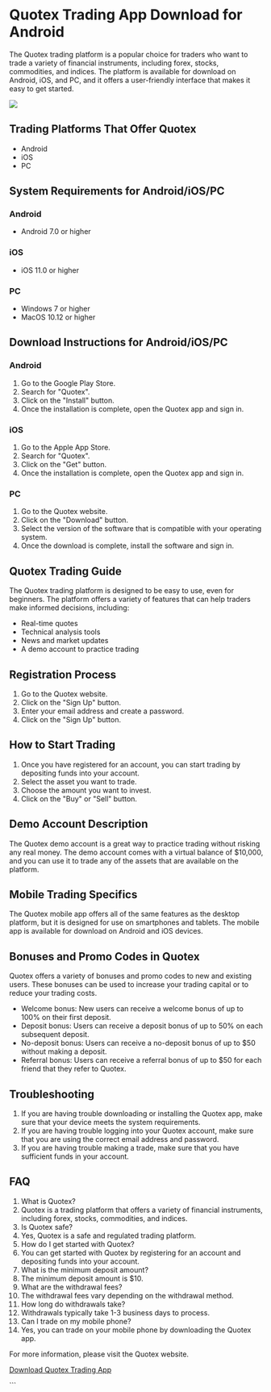 # Quotex Trading App Download for Android

The Quotex trading platform is a popular choice for traders who want to
trade a variety of financial instruments, including forex, stocks,
commodities, and indices. The platform is available for download on
Android, iOS, and PC, and it offers a user-friendly interface that makes
it easy to get started.

[![](https://static.quotex.io/files/5_en/300_250.jpg)](https://traff.sbs/brokerqxsignupf)

## Trading Platforms That Offer Quotex

-   Android
-   iOS
-   PC

## System Requirements for Android/iOS/PC

### Android

-   Android 7.0 or higher

### iOS

-   iOS 11.0 or higher

### PC

-   Windows 7 or higher
-   MacOS 10.12 or higher

## Download Instructions for Android/iOS/PC

### Android

1.  Go to the Google Play Store.
2.  Search for "Quotex".
3.  Click on the "Install" button.
4.  Once the installation is complete, open the Quotex app and sign in.

### iOS

1.  Go to the Apple App Store.
2.  Search for "Quotex".
3.  Click on the "Get" button.
4.  Once the installation is complete, open the Quotex app and sign in.

### PC

1.  Go to the Quotex website.
2.  Click on the "Download" button.
3.  Select the version of the software that is compatible with your
    operating system.
4.  Once the download is complete, install the software and sign in.

## Quotex Trading Guide

The Quotex trading platform is designed to be easy to use, even for
beginners. The platform offers a variety of features that can help
traders make informed decisions, including:

-   Real-time quotes
-   Technical analysis tools
-   News and market updates
-   A demo account to practice trading

## Registration Process

1.  Go to the Quotex website.
2.  Click on the "Sign Up" button.
3.  Enter your email address and create a password.
4.  Click on the "Sign Up" button.

## How to Start Trading

1.  Once you have registered for an account, you can start trading by
    depositing funds into your account.
2.  Select the asset you want to trade.
3.  Choose the amount you want to invest.
4.  Click on the "Buy" or "Sell" button.

## Demo Account Description

The Quotex demo account is a great way to practice trading without
risking any real money. The demo account comes with a virtual balance of
\$10,000, and you can use it to trade any of the assets that are
available on the platform.

## Mobile Trading Specifics

The Quotex mobile app offers all of the same features as the desktop
platform, but it is designed for use on smartphones and tablets. The
mobile app is available for download on Android and iOS devices.

## Bonuses and Promo Codes in Quotex

Quotex offers a variety of bonuses and promo codes to new and existing
users. These bonuses can be used to increase your trading capital or to
reduce your trading costs.

-   Welcome bonus: New users can receive a welcome bonus of up to 100%
    on their first deposit.
-   Deposit bonus: Users can receive a deposit bonus of up to 50% on
    each subsequent deposit.
-   No-deposit bonus: Users can receive a no-deposit bonus of up to \$50
    without making a deposit.
-   Referral bonus: Users can receive a referral bonus of up to \$50 for
    each friend that they refer to Quotex.

## Troubleshooting

1.  If you are having trouble downloading or installing the Quotex app,
    make sure that your device meets the system requirements.
2.  If you are having trouble logging into your Quotex account, make
    sure that you are using the correct email address and password.
3.  If you are having trouble making a trade, make sure that you have
    sufficient funds in your account.

## FAQ

1.  What is Quotex?
2.  Quotex is a trading platform that offers a variety of financial
    instruments, including forex, stocks, commodities, and indices.
3.  Is Quotex safe?
4.  Yes, Quotex is a safe and regulated trading platform.
5.  How do I get started with Quotex?
6.  You can get started with Quotex by registering for an account and
    depositing funds into your account.
7.  What is the minimum deposit amount?
8.  The minimum deposit amount is \$10.
9.  What are the withdrawal fees?
10. The withdrawal fees vary depending on the withdrawal method.
11. How long do withdrawals take?
12. Withdrawals typically take 1-3 business days to process.
13. Can I trade on my mobile phone?
14. Yes, you can trade on your mobile phone by downloading the Quotex
    app.

For more information, please visit the Quotex website.

[Download Quotex Trading App](\%22https://traff.sbs/quotexonelink\%22)

\`\`\`

